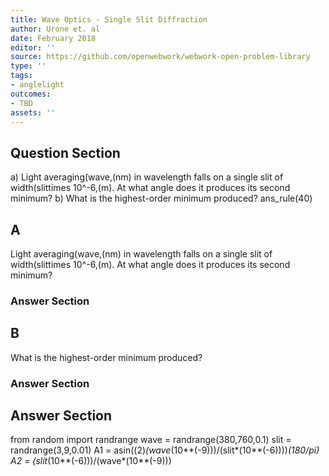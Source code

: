 ```yaml
---
title: Wave Optics - Single Slit Diffraction
author: Urone et. al
date: February 2018
editor: ''
source: https://github.com/openwebwork/webwork-open-problem-library
type: ''
tags:
- anglelight
outcomes:
- TBD
assets: ''
---
```


## Question Section 

a) Light averaging(wave,(nm) in wavelength falls on a single slit of width(slittimes 10^-6,(m). At what angle does it produces its second minimum? 
b) What is the highest-order minimum produced?
ans_rule(40)
## A
Light averaging(wave,(nm) in wavelength falls on a single slit of width(slittimes 10^-6,(m). At what angle does it produces its second minimum? 
### Answer Section
## B
What is the highest-order minimum produced?
### Answer Section


## Answer Section

from random import randrange
wave = randrange(380,760,0.1)
slit = randrange(3,9,0.01)
A1 = asin((2)*(wave*(10**(-9)))/(slit*(10**(-6))))*(180/pi)
A2 = (slit*(10**(-6)))/(wave*(10**(-9)))